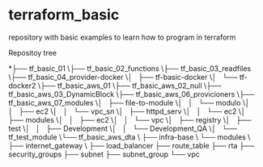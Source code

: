# terraform_basic
repository with basic examples to learn how to program in terraform

Repositoy tree

\*├── tf_basic_01
\├── tf_basic_02_functions
\├── tf_basic_03_readfiles
\├── tf_basic_04_provider-docker
\│   ├── tf-basic-docker
\│   └── tf-docker2
\├── tf_basic_aws_01
\├── tf_basic_aws_02_null
\├── tf_basic_aws_03_DynamicBlock
\├── tf_basic_aws_06_provicioners
\├── tf_basic_aws_07_modules
\│   ├── file-to-module
\│   │   └── modulo
\│   │       ├── ec2
\│   │       └── vpc_sn
\│   ├── httpd_serv
\│   │   └── ec2
\│   ├── modules
\│   │   ├── ec2
\│   │   └── vpc
\│   ├── registry
\│   ├── test
\│   │   ├── Development
\│   │   └── Development_QA
\│   └── tf_test_module
\└── tf_basic_aws_dta
\    ├── infra-base
\    └── modules
\        ├── internet_gateway
\        ├── load_balancer
        ├── route_table
        ├── rta
        ├── security_groups
        ├── subnet
        ├── subnet_group
        └── vpc
